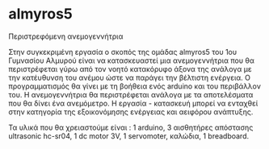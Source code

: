 # almyros5
Περιστρεφόμενη ανεμογεννήτρια


Στην συγκεκριμένη εργασία ο σκοπός της ομάδας almyros5 του 1ου Γυμνασίου Αλμυρού είναι να κατασκευαστεί μια ανεμογεννήτρια
που θα περιστρέφεται γύρω από τον νοητό κατακόρυφο άξονα της ανάλογα με την κατέυθυνση του ανέμου ώστε να παράγει την βέλτιστη ενέργεια.
Ο προγραμματισμός θα γίνει με τη βοήθεια ενός arduino και του περιβάλλον του. Η ανεμογεννήτρια θα περιστρέφεται ανάλογα με τα 
αποτελέσματα που θα δίνει ένα ανεμόμετρο.
Η εργασία - κατασκευή μπορεί να ενταχθεί στην κατηγορία της εξοικονόμησης ενέργειας και αειφόρου ανάπτυξης.

Τα υλικά που θα χρειαστούμε είναι :
1 arduino,
3 αισθητήρες απόστασης ultrasonic hc-sr04,
1 dc motor 3V,
1 servomoter,
καλώδια,
1 breadboard.


